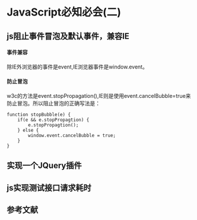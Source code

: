 # JavaScript必知必会(二)

## js阻止事件冒泡及默认事件，兼容IE

#### 事件兼容

除IE外浏览器的事件是event,IE浏览器事件是window.event。

#### 防止冒泡

w3c的方法是event.stopPropagation(),IE则是使用event.cancelBubble=true来防止冒泡。所以阻止冒泡的正确写法是：

```
function stopBubble(e) {
    if(e && e.stopPropagtion) {
        e.stopPropagtion();
    } else {
        window.event.cancelBubble = true;
    }
}
```

## 实现一个JQuery插件

## js实现测试接口请求耗时

## 参考文献